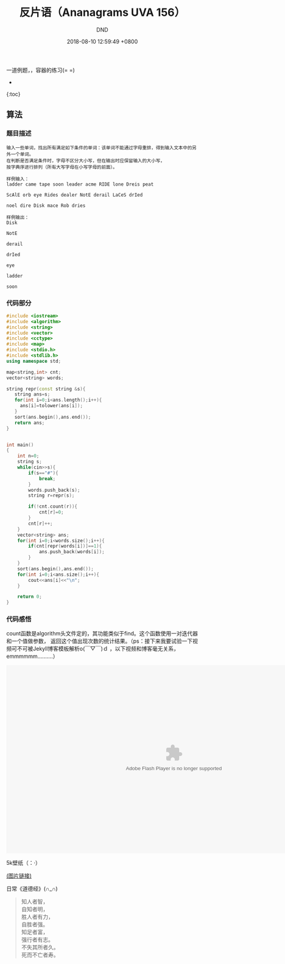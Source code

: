 ﻿---
layout: post
title:  "反片语（Ananagrams UVA 156）"
date:   2018-08-10 12:59:49 +0800
categories: C-program-language
tags: C-program-language
img: http://or4d8nhvk.bkt.clouddn.com/18-8-12/76518787.jpg
author: DND
---

一道例题，，容器的练习(= =) 

* 
{:toc}

## 算法

### 题目描述
```
输入一些单词，找出所有满足如下条件的单词：该单词不能通过字母重排，得到输入文本中的另外一个单词。
在判断是否满足条件时，字母不区分大小写，但在输出时应保留输入的大小写，
按字典序进行排列（所有大写字母在小写字母的前面）。

样例输入：
ladder came tape soon leader acme RIDE lone Dreis peat

ScAlE orb eye Rides dealer NotE derail LaCeS drIed

noel dire Disk mace Rob dries

样例输出：
Disk

NotE

derail

drIed

eye

ladder

soon
```

### 代码部分

```c++
#include <iostream>
#include <algorithm>
#include <string>
#include <vector>
#include <cctype>
#include <map>
#include <stdio.h>
#include <stdlib.h>
using namespace std;

map<string,int> cnt;
vector<string> words;

string repr(const string &s){
   string ans=s;
   for(int i=0;i<ans.length();i++){
     ans[i]=tolower(ans[i]);
   }
   sort(ans.begin(),ans.end());
   return ans;
}


int main()
{
    int n=0;
    string s;
    while(cin>>s){
        if(s=="#"){
            break;
        }
        words.push_back(s);
        string r=repr(s);

        if(!cnt.count(r)){
            cnt[r]=0;
        }
        cnt[r]++;
    }
    vector<string> ans;
    for(int i=0;i<words.size();i++){
        if(cnt[repr(words[i])]==1){
            ans.push_back(words[i]);
        }
    }
    sort(ans.begin(),ans.end());
    for(int i=0;i<ans.size();i++){
        cout<<ans[i]<<"\n";
    }

    return 0;
}


```


### 代码感悟
count函数是algorithm头文件定的，其功能类似于find。这个函数使用一对迭代器和一个值做参数，
返回这个值出现次数的统计结果。（ps：接下来我要试验一下视频可不可被Jekyll博客模板解析o(￣▽￣)ｄ ，以下视频和博客毫无关系，emmmmmm..........）


<embed width="880" height="495" src="http://www.aipai.com/c16/PzkoKSUhLS1qJWQsLw/playerOut.swf" quality="high" align="middle" allowScriptAccess="always" type="application/x-shockwave-flash"/>

5k壁纸（：·）  

[(图片链接)](http://or4d8nhvk.bkt.clouddn.com/18-8-12/59122841.jpg)

日常《道德经》(∩_∩)

> 知人者智，  
自知者明，  
胜人者有力，  
自胜者强。  
知足者富，  
强行者有志。  
不失其所者久。  
死而不亡者寿。  